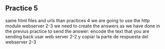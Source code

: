 ## Practice 5
same html files and urls than practices 4
we are going to use the http module
webserver 2-3
we need to create the answers as we have done in the previus practice
to send the answer: encode the text that you are sending back
usar web server 2-2 y copiar la parte de respuesta del webserver 2-3
